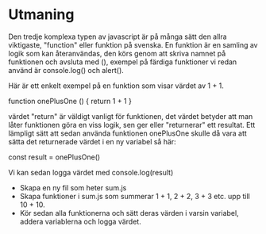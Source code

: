# Utmaning

Den tredje komplexa typen av javascript är på många sätt den allra viktigaste, "function" eller funktion på svenska. En funktion är en samling av logik som kan återanvändas, den körs genom att skriva namnet på funktionen och avsluta med (), exempel på färdiga funktioner vi redan använd är console.log() och alert().

Här är ett enkelt exempel på en funktion som visar värdet av 1 + 1.

function onePlusOne () {
    return 1 + 1
}

värdet "return" är väldigt vanligt för funktionen, det värdet betyder att man låter funktionen göra en viss logik, sen ger eller "returnerar" ett resultat. Ett lämpligt sätt att sedan använda funktionen onePlusOne skulle då vara att sätta det returnerade värdet i en ny variabel så här:

const result = onePlusOne()

Vi kan sedan logga värdet med console.log(result)

- Skapa en ny fil som heter sum.js
- Skapa funktioner i sum.js som summerar 1 + 1, 2 + 2, 3 + 3 etc. upp till 10 + 10.
- Kör sedan alla funktionerna och sätt deras värden i varsin variabel, addera variablerna och logga värdet.